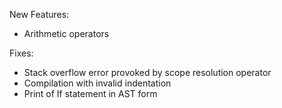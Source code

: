 New Features:
* Arithmetic operators

Fixes:
* Stack overflow error provoked by scope resolution operator
* Compilation with invalid indentation
* Print of If statement in AST form
